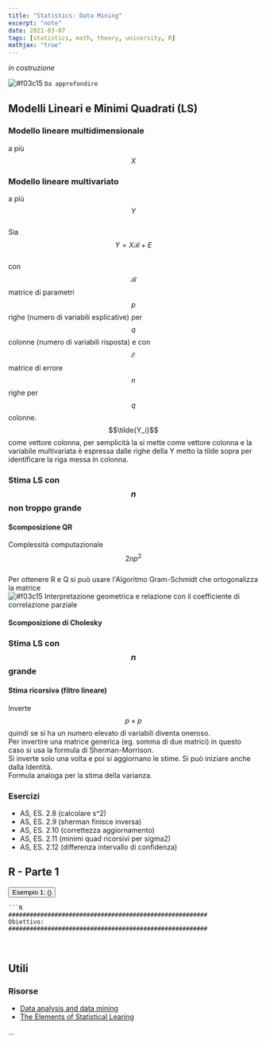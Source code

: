 ```yaml
---
title: "Statistics: Data Mining"
excerpt: "note"
date: 2021-03-07
tags: [statistics, math, theory, university, R]
mathjax: "true"
---
```


*in costruzione*

![#f03c15](https://via.placeholder.com/15/f03c15/000000?text=+) `Da approfondire`



## Modelli Lineari e Minimi Quadrati (LS)

### Modello lineare multidimensionale
a più $$X$$

### Modello lineare multivariato
a più $$Y$$  
Sia $$Y=X\mathcal{B}+E$$  
con $$\mathcal{B}$$ matrice di parametri $$p$$ righe (numero di variabili esplicative) per $$q$$ colonne (numero di variabili risposta) e 
con $$\mathcal{E}$$ matrice di errore $$n$$ righe per $$q$$ colonne.  
$$\tilde{Y_i}$$ come vettore colonna, per semplicità la si mette come vettore colonna e la variabile multivariata è espressa dalle righe della Y metto la tilde sopra per identificare la riga messa in colonna.

### Stima LS con $$n$$ non troppo grande

#### Scomposizione QR
Complessità computazionale $$2np^2$$  
Per ottenere R e Q si può usare l'Algoritmo Gram-Schmidt che ortogonalizza la matrice  
![#f03c15](https://via.placeholder.com/15/c5f015/000000?text=+) Interpretazione geometrica e relazione con il coefficiente di correlazione parziale

#### Scomposizione di Cholesky

### Stima LS con $$n$$ grande

#### Stima ricorsiva (filtro lineare)
Inverte $$p \times p$$ quindi se si ha un numero elevato di variabili diventa oneroso.  
Per invertire una matrice generica (eg. somma di due matrici) in questo caso si usa la formula di Sherman-Morrison.  
Si inverte solo una volta e poi si aggiornano le stime. Si può iniziare anche dalla Identità.  
Formula analoga per la stima della varianza.  

### Esercizi
- AS, ES. 2.8 (calcolare s^2)
- AS, ES. 2.9 (sherman finisce inversa)
- AS, ES. 2.10 (correttezza aggiornamento)
- AS, ES. 2.11 (minimi quad ricorsivi per sigma2)
- AS, ES. 2.12 (differenza intervallo di confidenza)






## R - Parte 1
<button class="collapsible" id="es001">Esempio 1: ()</button>
<div class="content" id="es001R" markdown="1">

	```R
	########################################################
	Obiettivo: 
	########################################################
	
</div>

&nbsp;
&nbsp;





## Utili

### Risorse
- [Data analysis and data mining](http://azzalini.stat.unipd.it/Book-DM/index.html)
- [The Elements of Statistical Learing](https://web.stanford.edu/~hastie/ElemStatLearn/printings/ESLII_print12_toc.pdf)



...
